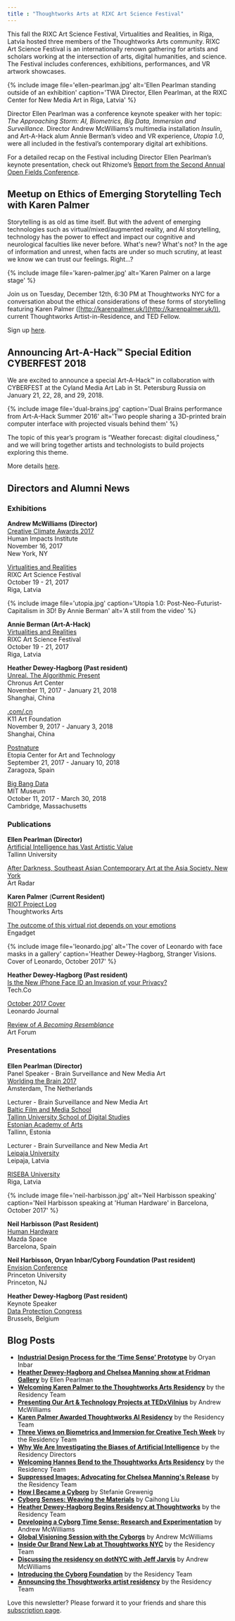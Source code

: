 ```yaml
---
title : "Thoughtworks Arts at RIXC Art Science Festival"
---
```


This fall the RIXC Art Science Festival, Virtualities and Realities, in Riga, Latvia hosted three members of the Thoughtworks Arts community. RIXC Art Science Festival is an internationally renown gathering for artists and scholars working at the intersection of arts, digital humanities, and science. The Festival includes conferences, exhibitions, performances, and VR artwork showcases.

{% include image file='ellen-pearlman.jpg'
   alt='Ellen Pearlman standing outside of an exhibition'
   caption='TWA Director, Ellen Pearlman, at the RIXC Center for New Media Art in Riga, Latvia' %}

Director Ellen Pearlman was a conference keynote speaker with her topic: _The Approaching Storm: AI, Biometrics, Big Data, Immersion and Surveillance._ Director Andrew McWilliams’s multimedia installation _Insulin_, and Art-A-Hack alum Annie Berman’s video and VR experience, _Utopia 1.0_, were all included in the festival’s contemporary digital art exhibitions.

<!--excerpt-ends-->

For a detailed recap on the Festival including Director Ellen Pearlman’s keynote presentation, check out Rhizome’s [Report from the Second Annual Open Fields Conference](http://rhizome.org/editorial/2017/nov/27/report-from-the-second-annual-open-fields-conference/).

## Meetup on Ethics of Emerging Storytelling Tech with Karen Palmer

Storytelling is as old as time itself. But with the advent of emerging technologies such as virtual/mixed/augmented reality, and AI storytelling, technology has the power to effect and impact our cognitive and neurological faculties like never before. What's new? What's not? In the age of information and unrest, when facts are under so much scrutiny, at least we know we can trust our feelings. Right...?

{% include image file='karen-palmer.jpg'
   alt='Karen Palmer on a large stage' %}

Join us on Tuesday, December 12th, 6:30 PM at Thoughtworks NYC for a conversation about the ethical considerations of these forms of storytelling featuring Karen Palmer ([http://karenpalmer.uk/](http://karenpalmer.uk/)), current Thoughtworks Artist-in-Residence, and TED Fellow.

Sign up [here](https://www.meetup.com/Ethical-Tech/events/243577410/).

## Announcing Art-A-Hack™ Special Edition CYBERFEST 2018

We are excited to announce a special Art-A-Hack™ in collaboration with CYBERFEST at the Cyland Media Art Lab in St. Petersburg Russia on January 21, 22, 28, and 29, 2018.

{% include image file='dual-brains.jpg'
   caption='Dual Brains performance from Art-A-Hack Summer 2016'
   alt='Two people sharing a 3D-printed brain computer interface with projected visuals behind them' %}

The topic of this year’s program is “Weather forecast: digital cloudiness,” and we will bring together artists and technologists to build projects exploring this theme.

More details [here](https://artahack.io/winter-2018/call/).

## Directors and Alumni News

### Exhibitions

**Andrew McWilliams (Director)**  
[Creative Climate Awards 2017](https://www.humanimpactsinstitute.org/cca2017)  
Human Impacts Institute  
November 16, 2017  
New York, NY  

[Virtualities and Realities](http://virtualitiesandrealities.rixc.org/21-2/)  
RIXC Art Science Festival  
October 19 - 21, 2017  
Riga, Latvia

{% include image file='utopia.jpg'
   caption='Utopia 1.0: Post-Neo-Futurist-Capitalism in 3D! By Annie Berman'
   alt='A still from the video' %}

**Annie Berman (Art-A-Hack)**  
[Virtualities and Realities](http://virtualitiesandrealities.rixc.org/10-2/)  
RIXC Art Science Festival  
October 19 - 21, 2017  
Riga, Latvia  

**Heather Dewey-Hagborg (Past resident)**  
[Unreal. The Algorithmic Present](http://www.chronusartcenter.org/en/unreal/)  
Chronus Art Center  
November 11, 2017 - January 21, 2018  
Shanghai, China  

[.com/.cn](http://www.k11artfoundation.org/en/programme/com-cn-shanghai/)  
K11 Art Foundation  
November 9, 2017 - January 3, 2018  
Shanghai, China  

[Postnature](http://www.fundacionzcc.org/en/news/art-biotechnology-etopia-2338.html)  
Etopia Center for Art and Technology  
September 21, 2017 - January 10, 2018  
Zaragoza, Spain  

[Big Bang Data](https://mitmuseum.mit.edu/bigbangdata)  
MIT Museum  
October 11, 2017 - March 30, 2018  
Cambridge, Massachusetts

### Publications

**Ellen Pearlman (Director)**  
[Artificial Intelligence has Vast Artistic Value](http://media.tlu.ee/artificial-intelligence-has-vast-artistic-value/)  
Tallinn University  

[After Darkness, Southeast Asian Contemporary Art at the Asia Society, New York](http://artradarjournal.com/2017/11/19/after-darkness-southeast-asian-contemporary-art-at-asia-society-new-york/)  
Art Radar  

**Karen Palmer** (**Current Resident)**  
[RIOT Project Log](https://riot.thoughtworksarts.io/)  
Thoughtworks Arts  

[The outcome of this virtual riot depends on your emotions](https://www.engadget.com/2017/10/13/riot-2-interactive-film-karen-palmer-interview/)  
Engadget

{% include image file='leonardo.jpg'
   alt='The cover of Leonardo with face masks in a gallery'
   caption='Heather Dewey-Hagborg, Stranger Visions. Cover of Leonardo, October 2017' %}

**Heather Dewey-Hagborg (Past resident)**  
[Is the New iPhone Face ID an Invasion of your Privacy?](https://tech.co/new-iphone-x-face-id-invasion-privacy-2017-10)  
Tech.Co  

[October 2017 Cover](https://www.leonardo.info/journal-issue/leonardo/50/5)  
Leonardo Journal  

[Review of _A Becoming Resemblance_](https://www.artforum.com/inprint/issue=201709&id=71799)  
Art Forum

### Presentations

**Ellen Pearlman (Director)**  
Panel Speaker - Brain Surveillance and New Media Art  
[Worlding the Brain 2017](https://worldingthebrain2017.com/)  
Amsterdam, The Netherlands  

Lecturer - Brain Surveillance and New Media Art  
[Baltic Film and Media School](http://www.tlu.ee/bfm/)  
[Tallinn University School of Digital Studies](http://www.tlu.ee/en/School-of-Digital-Technologies)  
[Estonian Academy of Arts](https://www.artun.ee/en/home/)  
Tallinn, Estonia  

Lecturer - Brain Surveillance and New Media Art  
[Leipaja University](https://www.liepu.lv/en/)  
Leipaja, Latvia  

[RISEBA University](http://www.riseba.lv/en)  
Riga, Latvia

{% include image file='neil-harbisson.jpg'
   alt='Neil Harbisson speaking'
   caption='Neil Harbisson speaking at \'Human Hardware\' in Barcelona, October 2017' %}

**Neil Harbisson (Past Resident)**  
[Human Hardware](https://www.mazda.es/noticias/mazda-rebels/cyborg-neil-harbisson/)  
Mazda Space  
Barcelona, Spain

**Neil Harbisson, Oryan Inbar/Cyborg Foundation (Past resident)**  
[Envision Conference](https://envision-conference.com/#about)  
Princeton University  
Princeton, NJ  

**Heather Dewey-Hagborg (Past resident)**  
Keynote Speaker  
[Data Protection Congress](https://iapp.org/conference/iapp-europe-data-protection-congress/)  
Brussels, Belgium

## Blog Posts

*   [**Industrial Design Process for the ‘Time Sense’ Prototype**](https://thoughtworksarts.io/blog/industrial-design-time-sense-prototype/) by Oryan Inbar
*   [**Heather Dewey-Hagborg and Chelsea Manning show at Fridman Gallery**](https://thoughtworksarts.io/blog/heather-chelsea-show-fridman/) by Ellen Pearlman
*   [**Welcoming Karen Palmer to the Thoughtworks Arts Residency**](https://thoughtworksarts.io/blog/welcoming-karen-palmer/) by the Residency Team
*   [**Presenting Our Art & Technology Projects at TEDxVilnius**](https://thoughtworksarts.io/blog/presenting-our-work-tedx/) by Andrew McWilliams
*   [**Karen Palmer Awarded Thoughtworks AI Residency**](https://thoughtworksarts.io/blog/karen-palmer-ai-residency/) by the Residency Team
*   [**Three Views on Biometrics and Immersion for Creative Tech Week**](https://thoughtworksarts.io/blog/three-views-biometrics-immersion/) by the Residency Team
*   [**Why We Are Investigating the Biases of Artificial Intelligence**](https://thoughtworksarts.io/blog/why-we-are-investigating-biases-artificial-intelligence/) by the Residency Directors
*   [**Welcoming Hannes Bend to the Thoughtworks Arts Residency**](https://thoughtworksarts.io/blog/welcoming-hannes-bend/) by the Residency Team
*   [**Suppressed Images: Advocating for Chelsea Manning's Release**](https://thoughtworksarts.io/blog/suppressed-images-picturing-chelsea-manning/) by the Residency Team
*   [**How I Became a Cyborg**](https://thoughtworksarts.io/blog/how-i-became-a-cyborg/) by Stefanie Grewenig
*   [**Cyborg Senses: Weaving the Materials**](https://thoughtworksarts.io/blog/cyborg-senses-weaving-materials/) by Caihong Liu
*   [**Heather Dewey-Hagborg Begins Residency at Thoughtworks**](https://thoughtworksarts.io/blog/introducing-heather-dewey-hagborg/) by the Residency Team
*   [**Developing a Cyborg Time Sense: Research and Experimentation**](https://thoughtworksarts.io/blog/team-gets-started-on-research/) by Andrew McWilliams
*   [**Global Visioning Session with the Cyborgs**](https://thoughtworksarts.io/blog/visioning-session-with-the-cyborgs/) by Andrew McWilliams
*   [**Inside Our Brand New Lab at Thoughtworks NYC**](https://thoughtworksarts.io/blog/inside-our-brand-new-hack-lab/) by the Residency Team
*   [**Discussing the residency on dotNYC with Jeff Jarvis**](https://thoughtworksarts.io/blog/appearance-on-dotnyc/) by Andrew McWilliams
*   [**Introducing the Cyborg Foundation**](https://thoughtworksarts.io/blog/introducing-cyborg-foundation/) by the Residency Team
*   [**Announcing the Thoughtworks artist residency**](https://thoughtworksarts.io/blog/announcing-the-program/) by the Residency Team

Love this newsletter? Please forward it to your friends and share this [subscription page](https://thoughtworksarts.io/newsletters/).